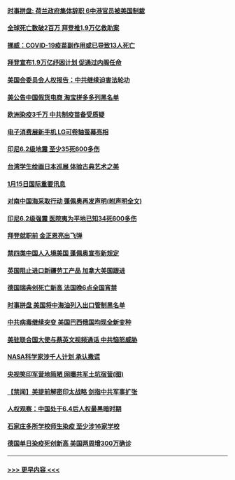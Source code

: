 #### [时事拼盘: 荷兰政府集体辞职 6中港官员被美国制裁](../pages/prog202/a103033063.md?t=01160751) 
#### [全球死亡数破2百万 拜登推1.9万亿救助案](../pages/prog202/a103033050.md?t=01160751) 
#### [挪威：COVID-19疫苗副作用或已导致13人死亡](../pages/prog202/a103032989.md?t=01160751) 
#### [拜登宣布1.9万亿纾困计划 促通过内阁任命](../pages/prog202/a103032902.md?t=01160751) 
#### [美国会委员会人权报告：中共继续迫害法轮功](../pages/prog202/a103032900.md?t=01160751) 
#### [美公告中国假货电商 淘宝拼多多列黑名单](../pages/prog202/a103032892.md?t=01160751) 
#### [欧洲染疫3千万 中共制疫苗备受质疑](../pages/prog202/a103032868.md?t=01160751) 
#### [电子消费展新手机 LG可卷轴萤幕亮相](../pages/prog202/a103032862.md?t=01160751) 
#### [印尼6.2级地震 至少35死600多伤](../pages/prog202/a103032858.md?t=01160751) 
#### [台湾学生绘画日本巡展 体验古典艺术之美](../pages/prog202/a103032810.md?t=01160751) 
#### [1月15日国际重要讯息](../pages/prog202/a103032706.md?t=01160751) 
#### [对南中国海采取行动 蓬佩奥再发声明(附声明全文)](../pages/prog202/a103032622.md?t=01160751) 
#### [印尼6.2级强震 医院夷为平地已知34死600多伤](../pages/prog202/a103032580.md?t=01160751) 
#### [拜登就职前 金正恩亮出飞弹](../pages/prog202/a103032472.md?t=01160751) 
#### [禁四类中国人入境美国 蓬佩奥宣布新规定](../pages/prog202/a103032438.md?t=01160751) 
#### [英国阻止进口新疆劳工产品 加拿大美国跟进](../pages/prog202/a103032303.md?t=01160751) 
#### [德国瑞典创死亡新高 法国晚6点全国宵禁](../pages/prog202/a103032350.md?t=01160751) 
#### [时事拼盘 美国将中海油列入出口管制黑名单](../pages/prog202/a103032335.md?t=01160751) 
#### [中共病毒继续突变 美国巴西俄国均现全新变种](../pages/prog202/a103032261.md?t=01160751) 
#### [美驻联合国大使与蔡英文视频通话 中共恼怒威胁](../pages/prog202/a103032252.md?t=01160751) 
#### [NASA科学家涉千人计划 承认撒谎](../pages/prog202/a103032247.md?t=01160751) 
#### [央视笑印军营地简陋 网曝共军土坑宿营(图)](../pages/prog202/a103032110.md?t=01160751) 
#### [【禁闻】美提前解密印太战略 剑指中共军事扩张](../pages/prog202/a103032154.md?t=01160751) 
#### [人权观察：中国处于6.4后人权最黑暗时期](../pages/prog202/a103032136.md?t=01160751) 
#### [石家庄多所学校师生染疫 至少涉16家学校](../pages/prog202/a103032145.md?t=01160751) 
#### [德国单日染疫死创新高 美国两周增300万确诊](../pages/prog202/a103032132.md?t=01160751) 

----
#### [ >>> 更早内容 <<< ](../indexes/prog202-earlier.md)
